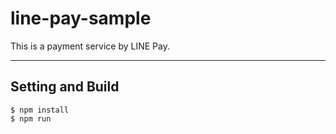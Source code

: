 # line-pay-sample
This is a payment service by LINE Pay.

---

## Setting and Build

```
$ npm install
$ npm run
```
